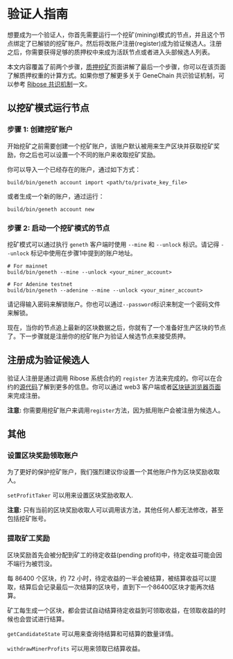 # 验证人指南

想要成为一个验证人，你首先需要运行一个挖矿(mining)模式的节点，并且这个节点绑定了已解锁的挖矿账户。然后将改账户注册(register)成为验证候选人。注册之后，你需要获得足够的质押权中来成为活跃节点或者进入头部候选人列表。

本文内容覆盖了前两个步骤，[质押挖矿](../user_manual/staking/)页面讲解了最后一个步骤，你可以在该页面了解质押权重的计算方式。如果你想了解更多关于 GeneChain 共识验证机制，可以参考 [Ribose 共识机制](./ribose_consensus_protocol/)一文。


## 以挖矿模式运行节点

### 步骤 1: 创建挖矿账户

开始挖矿之前需要创建一个挖矿账户，该账户默认被用来生产区块并获取挖矿奖励，你之后也可以设置一个不同的账户来收取挖矿奖励。

你可以导入一个已经存在的账户，通过如下方式：

```shell
build/bin/geneth account import <path/to/private_key_file>
```

或者生成一个新的账户，通过运行：

```shell
build/bin/geneth account new
```

### 步骤 2: 启动一个挖矿模式的节点

挖矿模式可以通过执行 `geneth` 客户端时使用 `--mine` 和 `--unlock` 标识。请记得 `--unlock` 标记中使用在步骤1中提到的账户地址。

```shell
# For mainnet
build/bin/geneth --mine --unlock <your_miner_account>

# For Adenine testnet
build/bin/geneth --adenine --mine --unlock <your_miner_account>
```

请记得输入密码来解锁账户。你也可以通过`--password`标识来制定一个密码文件来解锁。

现在，当你的节点追上最新的区块数据之后，你就有了一个准备好生产区块的节点了。下一步骤就是注册你的挖矿账户为验证人候选节点来接受质押。

## 注册成为验证候选人

验证人注册是通过调用 Ribose 系统合约的 `register` 方法来完成的。你可以在合约的[源代码](https://github.com/genechain-io/system-contract/blob/master/contracts/Ribose.sol)了解到更多的信息。你可以通过 web3 客户端或者[区块链浏览器页面](https://scan.genechain.io/address/0x0000000000000000000000000000000000001000/write-contract)来完成注册。

**注意:** 你需要用挖矿账户来调用`register`方法，因为抵用账户会被注册为候选人。

## 其他

### 设置区块奖励领取账户

为了更好的保护挖矿账户，我们强烈建议你设置一个其他账户作为区块奖励收取人。

`setProfitTaker` 可以用来设置区块奖励收取人.

**注意:** 只有当前的区块奖励收取人可以调用该方法，其他任何人都无法修改，甚至包括挖矿账号。

### 提取矿工奖励

区块奖励首先会被分配到矿工的待定收益(pending profit)中，待定收益可能会因不端行为被罚没。

每 86400 个区块，约 72 小时，待定收益的一半会被结算，被结算收益可以提取，结算后会记录最后一次结算的区块号，直到下一个86400区块才能再次结算。

矿工每生成一个区块，都会尝试自动结算待定收益到可领取收益，在领取收益的时候也会尝试进行结算。

`getCandidateState` 可以用来查询待结算和可结算的数量详情。

`withdrawMinerProfits` 可以用来领取已结算收益。
